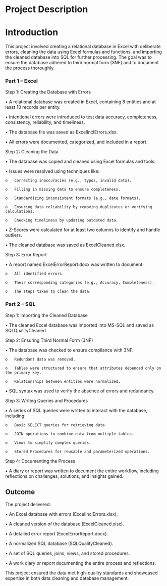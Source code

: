 # Project Description
# Introduction
This project involved creating a relational database in Excel with deliberate errors, cleaning the data using Excel formulas and functions, and importing the cleaned database into SQL for further processing. 
The goal was to ensure the database adhered to third normal form (3NF) and to document the process thoroughly.

### Part 1 – Excel
Step 1: Creating the Database with Errors

•	A relational database was created in Excel, containing 8 entities and at least 10 records per entity.

•	Intentional errors were introduced to test data accuracy, completeness, consistency, reliability, and timeliness.

•	The database file was saved as ExcelInclErrors.xlsx.

•	All errors were documented, categorized, and included in a report.


Step 2: Cleaning the Data

•	The database was copied and cleaned using Excel formulas and tools.

•	Issues were resolved using techniques like:

    o	Correcting inaccuracies (e.g., typos, invalid data).
    
    o	Filling in missing data to ensure completeness.
    
    o	Standardizing inconsistent formats (e.g., date formats).
    
    o	Ensuring data reliability by removing duplicates or verifying calculations.
    
    o	Checking timeliness by updating outdated data.
  
•	Z-Scores were calculated for at least two columns to identify and handle outliers.

•	The cleaned database was saved as ExcelCleaned.xlsx.


Step 3: Error Report

•	A report named ExcelErrorReport.docx was written to document:

    o	All identified errors.
    
    o	Their corresponding categories (e.g., Accuracy, Completeness).
    
    o	The steps taken to clean the data.



### Part 2 – SQL
Step 1: Importing the Cleaned Database

•	The cleaned Excel database was imported into MS-SQL and saved as SQLQualityCleaned.


Step 2: Ensuring Third Normal Form (3NF)

•	The database was checked to ensure compliance with 3NF.

    o	Redundant data was removed.
    
    o	Tables were structured to ensure that attributes depended only on the primary key.
    
    o	Relationships between entities were normalized.
  
•	SQL syntax was used to verify the absence of errors and redundancy.


Step 3: Writing Queries and Procedures

•	A series of SQL queries were written to interact with the database, including:

    o	Basic SELECT queries for retrieving data.
    
    o	JOIN operations to combine data from multiple tables.
    
    o	Views to simplify complex queries.
    
    o	Stored Procedures for reusable and parameterized operations.
  
  
Step 4: Documenting the Process

•	A diary or report was written to document the entire workflow, including reflections on challenges, solutions, and insights gained.



## Outcome
The project delivered:

• An Excel database with errors (ExcelInclErrors.xlsx).

• A cleaned version of the database (ExcelCleaned.xlsx).

• A detailed error report (ExcelErrorReport.docx).

• A normalized SQL database (SQLQualityCleaned).

• A set of SQL queries, joins, views, and stored procedures.

• A work diary or report documenting the entire process and reflections.

This project ensured the data met high-quality standards and showcased expertise in both data cleaning and database management.

